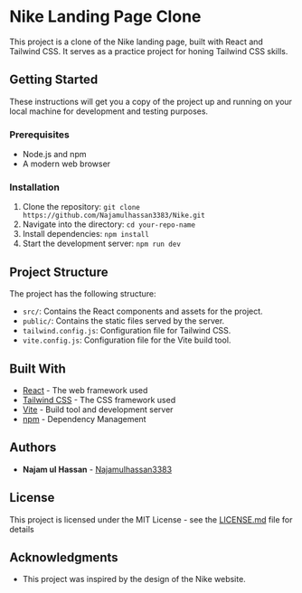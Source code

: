 # Nike Landing Page Clone

This project is a clone of the Nike landing page, built with React and Tailwind CSS. It serves as a practice project for honing Tailwind CSS skills.

## Getting Started

These instructions will get you a copy of the project up and running on your local machine for development and testing purposes.

### Prerequisites

- Node.js and npm
- A modern web browser

### Installation

1. Clone the repository: `git clone https://github.com/Najamulhassan3383/Nike.git`
2. Navigate into the directory: `cd your-repo-name`
3. Install dependencies: `npm install`
4. Start the development server: `npm run dev`

## Project Structure

The project has the following structure:

- `src/`: Contains the React components and assets for the project.
- `public/`: Contains the static files served by the server.
- `tailwind.config.js`: Configuration file for Tailwind CSS.
- `vite.config.js`: Configuration file for the Vite build tool.

## Built With

- [React](https://reactjs.org/) - The web framework used
- [Tailwind CSS](https://tailwindcss.com/) - The CSS framework used
- [Vite](https://vitejs.dev/) - Build tool and development server
- [npm](https://www.npmjs.com/) - Dependency Management

## Authors

- **Najam ul Hassan** - [Najamulhassan3383](https://github.com/Najamulhassan3383)

## License

This project is licensed under the MIT License - see the [LICENSE.md](LICENSE.md) file for details

## Acknowledgments

- This project was inspired by the design of the Nike website.
